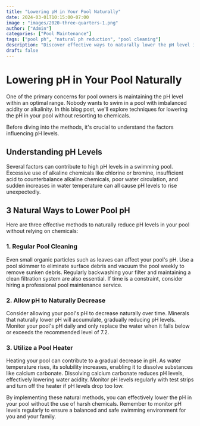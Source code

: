 ```yaml
---
title: "Lowering pH in Your Pool Naturally"
date: 2024-03-01T10:15:00-07:00
image : "images/2020-three-quarters-1.png"
author: ["Admin"]
categories: ["Pool Maintenance"]
tags: ["pool ph", "natural ph reduction", "pool cleaning"]
description: "Discover effective ways to naturally lower the pH level in your swimming pool without using harsh chemicals."
draft: false
---
```


# Lowering pH in Your Pool Naturally

One of the primary concerns for pool owners is maintaining the pH level within an optimal range. Nobody wants to swim in a pool with imbalanced acidity or alkalinity. In this blog post, we'll explore techniques for lowering the pH in your pool without resorting to chemicals.

Before diving into the methods, it's crucial to understand the factors influencing pH levels.

## Understanding pH Levels

Several factors can contribute to high pH levels in a swimming pool. Excessive use of alkaline chemicals like chlorine or bromine, insufficient acid to counterbalance alkaline chemicals, poor water circulation, and sudden increases in water temperature can all cause pH levels to rise unexpectedly.

## 3 Natural Ways to Lower Pool pH

Here are three effective methods to naturally reduce pH levels in your pool without relying on chemicals:

### 1. Regular Pool Cleaning

Even small organic particles such as leaves can affect your pool's pH. Use a pool skimmer to eliminate surface debris and vacuum the pool weekly to remove sunken debris. Regularly backwashing your filter and maintaining a clean filtration system are also essential. If time is a constraint, consider hiring a professional pool maintenance service.

### 2. Allow pH to Naturally Decrease

Consider allowing your pool's pH to decrease naturally over time. Minerals that naturally lower pH will accumulate, gradually reducing pH levels. Monitor your pool's pH daily and only replace the water when it falls below or exceeds the recommended level of 7.2.

### 3. Utilize a Pool Heater

Heating your pool can contribute to a gradual decrease in pH. As water temperature rises, its solubility increases, enabling it to dissolve substances like calcium carbonate. Dissolving calcium carbonate reduces pH levels, effectively lowering water acidity. Monitor pH levels regularly with test strips and turn off the heater if pH levels drop too low.

By implementing these natural methods, you can effectively lower the pH in your pool without the use of harsh chemicals. Remember to monitor pH levels regularly to ensure a balanced and safe swimming environment for you and your family.